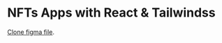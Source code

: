 # NFTs Apps with React & Tailwindss

[Clone figma file](https://www.figma.com/community/file/1156499260175865501).
